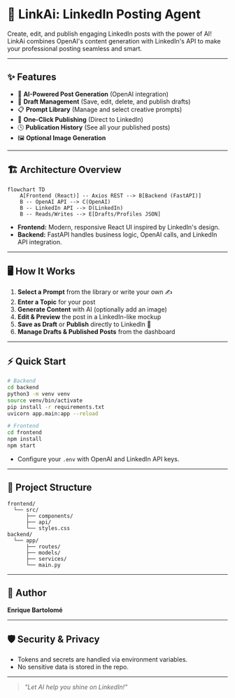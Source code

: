 # 🚀 LinkAi: LinkedIn Posting Agent

Create, edit, and publish engaging LinkedIn posts with the power of AI! LinkAi combines OpenAI's content generation with LinkedIn's API to make your professional posting seamless and smart.

---

## ✨ Features

- 🎯 **AI-Powered Post Generation** (OpenAI integration)
- 📝 **Draft Management** (Save, edit, delete, and publish drafts)
- 📋 **Prompt Library** (Manage and select creative prompts)
- 📢 **One-Click Publishing** (Direct to LinkedIn)
- 🕓 **Publication History** (See all your published posts)
- 🖼️ **Optional Image Generation**

---

## 🏗️ Architecture Overview

```mermaid
flowchart TD
    A[Frontend (React)] -- Axios REST --> B[Backend (FastAPI)]
    B -- OpenAI API --> C(OpenAI)
    B -- LinkedIn API --> D(LinkedIn)
    B -- Reads/Writes --> E[Drafts/Profiles JSON]
```

- **Frontend:** Modern, responsive React UI inspired by LinkedIn's design.
- **Backend:** FastAPI handles business logic, OpenAI calls, and LinkedIn API integration.

---

## 🖥️ How It Works

1. **Select a Prompt** from the library or write your own ✍️
2. **Enter a Topic** for your post
3. **Generate Content** with AI (optionally add an image)
4. **Edit & Preview** the post in a LinkedIn-like mockup
5. **Save as Draft** or **Publish** directly to LinkedIn 🚀
6. **Manage Drafts & Published Posts** from the dashboard

---

## ⚡ Quick Start

```bash
# Backend
cd backend
python3 -m venv venv
source venv/bin/activate
pip install -r requirements.txt
uvicorn app.main:app --reload

# Frontend
cd frontend
npm install
npm start
```

- Configure your `.env` with OpenAI and LinkedIn API keys.

---

## 📂 Project Structure

```
frontend/
  └── src/
      ├── components/
      ├── api/
      └── styles.css
backend/
  └── app/
      ├── routes/
      ├── models/
      ├── services/
      └── main.py
```

---

## 🙌 Author
**Enrique Bartolomé**

---

## 🛡️ Security & Privacy
- Tokens and secrets are handled via environment variables.
- No sensitive data is stored in the repo.

---

> _"Let AI help you shine on LinkedIn!"_
